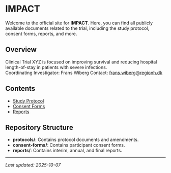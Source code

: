 # IMPACT

Welcome to the official site for **IMPACT**. Here, you can find all publicly available documents related to the trial, including the study protocol, consent forms, reports, and more.

## Overview

Clinical Trial XYZ is focused on improving survival and reducing hospital length-of-stay in patients with severe infections.  
Coordinating Investigator: Frans Wiberg
Contact: frans.wiberg@regionh.dk

## Contents

- [Study Protocol](protocols/protocol-v1.md)
- [Consent Forms](consent-forms/consent-form-v1.pdf)
- [Reports](reports/interim-report.pdf)

## Repository Structure

- **protocols/**: Contains protocol documents and amendments.
- **consent-forms/**: Contains participant consent forms.
- **reports/**: Contains interim, annual, and final reports.

---

_Last updated: 2025-10-07_
